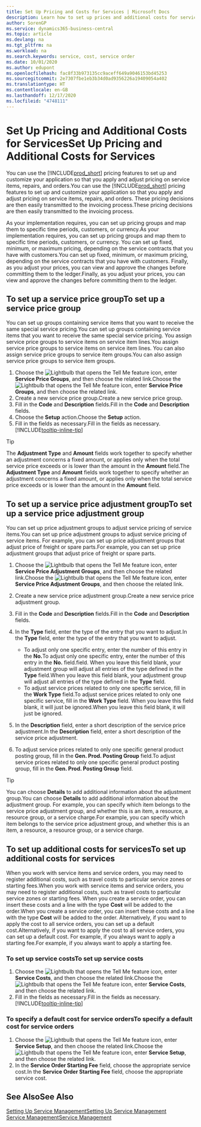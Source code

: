 ```yaml
---
title: Set Up Pricing and Costs for Services | Microsoft Docs
description: Learn how to set up prices and additional costs for services.
author: SorenGP
ms.service: dynamics365-business-central
ms.topic: article
ms.devlang: na
ms.tgt_pltfrm: na
ms.workload: na
ms.search.keywords: service, cost, service order
ms.date: 10/01/2020
ms.author: edupont
ms.openlocfilehash: fac8f33b973135cc9aceff649a9046153bd45253
ms.sourcegitcommit: 2e7307fbe1eb3b34d0ad9356226a19409054a402
ms.translationtype: HT
ms.contentlocale: en-GB
ms.lasthandoff: 12/17/2020
ms.locfileid: "4748111"
---
```

# <a name="set-up-pricing-and-additional-costs-for-services"></a><span data-ttu-id="4b266-103">Set Up Pricing and Additional Costs for Services</span><span class="sxs-lookup"><span data-stu-id="4b266-103">Set Up Pricing and Additional Costs for Services</span></span>
<span data-ttu-id="4b266-104">You can use the [!INCLUDE[prod_short](includes/prod_short.md)] pricing features to set up and customize your application so that you apply and adjust pricing on service items, repairs, and orders.</span><span class="sxs-lookup"><span data-stu-id="4b266-104">You can use the [!INCLUDE[prod_short](includes/prod_short.md)] pricing features to set up and customize your application so that you apply and adjust pricing on service items, repairs, and orders.</span></span> <span data-ttu-id="4b266-105">These pricing decisions are then easily transmitted to the invoicing process.</span><span class="sxs-lookup"><span data-stu-id="4b266-105">These pricing decisions are then easily transmitted to the invoicing process.</span></span>  
  
<span data-ttu-id="4b266-106">As your implementation requires, you can set up pricing groups and map them to specific time periods, customers, or currency.</span><span class="sxs-lookup"><span data-stu-id="4b266-106">As your implementation requires, you can set up pricing groups and map them to specific time periods, customers, or currency.</span></span> <span data-ttu-id="4b266-107">You can set up fixed, minimum, or maximum pricing, depending on the service contracts that you have with customers.</span><span class="sxs-lookup"><span data-stu-id="4b266-107">You can set up fixed, minimum, or maximum pricing, depending on the service contracts that you have with customers.</span></span> <span data-ttu-id="4b266-108">Finally, as you adjust your prices, you can view and approve the changes before committing them to the ledger.</span><span class="sxs-lookup"><span data-stu-id="4b266-108">Finally, as you adjust your prices, you can view and approve the changes before committing them to the ledger.</span></span>  

## <a name="to-set-up-a-service-price-group"></a><span data-ttu-id="4b266-109">To set up a service price group</span><span class="sxs-lookup"><span data-stu-id="4b266-109">To set up a service price group</span></span>
<span data-ttu-id="4b266-110">You can set up groups containing service items that you want to receive the same special service pricing.</span><span class="sxs-lookup"><span data-stu-id="4b266-110">You can set up groups containing service items that you want to receive the same special service pricing.</span></span> <span data-ttu-id="4b266-111">You assign service price groups to service items on service item lines.</span><span class="sxs-lookup"><span data-stu-id="4b266-111">You assign service price groups to service items on service item lines.</span></span> <span data-ttu-id="4b266-112">You can also assign service price groups to service item groups.</span><span class="sxs-lookup"><span data-stu-id="4b266-112">You can also assign service price groups to service item groups.</span></span>  

1. <span data-ttu-id="4b266-113">Choose the ![Lightbulb that opens the Tell Me feature](media/ui-search/search_small.png "Tell me what you want to do") icon, enter **Service Price Groups**, and then choose the related link.</span><span class="sxs-lookup"><span data-stu-id="4b266-113">Choose the ![Lightbulb that opens the Tell Me feature](media/ui-search/search_small.png "Tell me what you want to do") icon, enter **Service Price Groups**, and then choose the related link.</span></span>  
2. <span data-ttu-id="4b266-114">Create a new service price group.</span><span class="sxs-lookup"><span data-stu-id="4b266-114">Create a new service price group.</span></span>  
3. <span data-ttu-id="4b266-115">Fill in the **Code** and **Description** fields.</span><span class="sxs-lookup"><span data-stu-id="4b266-115">Fill in the **Code** and **Description** fields.</span></span>  
4. <span data-ttu-id="4b266-116">Choose the **Setup** action.</span><span class="sxs-lookup"><span data-stu-id="4b266-116">Choose the **Setup** action.</span></span>  
2. <span data-ttu-id="4b266-117">Fill in the fields as necessary.</span><span class="sxs-lookup"><span data-stu-id="4b266-117">Fill in the fields as necessary.</span></span> [!INCLUDE[tooltip-inline-tip](includes/tooltip-inline-tip_md.md)]  

 > [!Tip]
 > <span data-ttu-id="4b266-118">The **Adjustment Type** and **Amount** fields work together to specify whether an adjustment concerns a fixed amount, or applies only when the total service price exceeds or is lower than the amount in the **Amount** field.</span><span class="sxs-lookup"><span data-stu-id="4b266-118">The **Adjustment Type** and **Amount** fields work together to specify whether an adjustment concerns a fixed amount, or applies only when the total service price exceeds or is lower than the amount in the **Amount** field.</span></span>  

## <a name="to-set-up-a-service-price-adjustment-group"></a><span data-ttu-id="4b266-119">To set up a service price adjustment group</span><span class="sxs-lookup"><span data-stu-id="4b266-119">To set up a service price adjustment group</span></span>  
<span data-ttu-id="4b266-120">You can set up price adjustment groups to adjust service pricing of service items.</span><span class="sxs-lookup"><span data-stu-id="4b266-120">You can set up price adjustment groups to adjust service pricing of service items.</span></span> <span data-ttu-id="4b266-121">For example, you can set up price adjustment groups that adjust price of freight or spare parts.</span><span class="sxs-lookup"><span data-stu-id="4b266-121">For example, you can set up price adjustment groups that adjust price of freight or spare parts.</span></span>  
  
1. <span data-ttu-id="4b266-122">Choose the ![Lightbulb that opens the Tell Me feature](media/ui-search/search_small.png "Tell me what you want to do") icon, enter **Service Price Adjustment Groups**, and then choose the related link.</span><span class="sxs-lookup"><span data-stu-id="4b266-122">Choose the ![Lightbulb that opens the Tell Me feature](media/ui-search/search_small.png "Tell me what you want to do") icon, enter **Service Price Adjustment Groups**, and then choose the related link.</span></span>  
2. <span data-ttu-id="4b266-123">Create a new service price adjustment group.</span><span class="sxs-lookup"><span data-stu-id="4b266-123">Create a new service price adjustment group.</span></span>  
3. <span data-ttu-id="4b266-124">Fill in the **Code** and **Description** fields.</span><span class="sxs-lookup"><span data-stu-id="4b266-124">Fill in the **Code** and **Description** fields.</span></span>  
4. <span data-ttu-id="4b266-125">In the **Type** field, enter the type of the entry that you want to adjust.</span><span class="sxs-lookup"><span data-stu-id="4b266-125">In the **Type** field, enter the type of the entry that you want to adjust.</span></span>  
  
    * <span data-ttu-id="4b266-126">To adjust only one specific entry, enter the number of this entry in the **No.**</span><span class="sxs-lookup"><span data-stu-id="4b266-126">To adjust only one specific entry, enter the number of this entry in the **No.**</span></span> <span data-ttu-id="4b266-127">field.</span><span class="sxs-lookup"><span data-stu-id="4b266-127">field.</span></span> <span data-ttu-id="4b266-128">When you leave this field blank, your adjustment group will adjust all entries of the type defined in the **Type** field.</span><span class="sxs-lookup"><span data-stu-id="4b266-128">When you leave this field blank, your adjustment group will adjust all entries of the type defined in the **Type** field.</span></span>  
    * <span data-ttu-id="4b266-129">To adjust service prices related to only one specific service, fill in the **Work Type** field.</span><span class="sxs-lookup"><span data-stu-id="4b266-129">To adjust service prices related to only one specific service, fill in the **Work Type** field.</span></span> <span data-ttu-id="4b266-130">When you leave this field blank, it will just be ignored.</span><span class="sxs-lookup"><span data-stu-id="4b266-130">When you leave this field blank, it will just be ignored.</span></span>  
  
5. <span data-ttu-id="4b266-131">In the **Description** field, enter a short description of the service price adjustment.</span><span class="sxs-lookup"><span data-stu-id="4b266-131">In the **Description** field, enter a short description of the service price adjustment.</span></span>  
6. <span data-ttu-id="4b266-132">To adjust service prices related to only one specific general product posting group, fill in the **Gen. Prod. Posting Group** field.</span><span class="sxs-lookup"><span data-stu-id="4b266-132">To adjust service prices related to only one specific general product posting group, fill in the **Gen. Prod. Posting Group** field.</span></span>

> [!Tip]
> <span data-ttu-id="4b266-133">You can choose **Details** to add additional information about the adjustment group.</span><span class="sxs-lookup"><span data-stu-id="4b266-133">You can choose **Details** to add additional information about the adjustment group.</span></span> <span data-ttu-id="4b266-134">For example, you can specify which item belongs to the service price adjustment group, and whether this is an item, a resource, a resource group, or a service charge.</span><span class="sxs-lookup"><span data-stu-id="4b266-134">For example, you can specify which item belongs to the service price adjustment group, and whether this is an item, a resource, a resource group, or a service charge.</span></span>  

## <a name="to-set-up-additional-costs-for-services"></a><span data-ttu-id="4b266-135">To set up additional costs for services</span><span class="sxs-lookup"><span data-stu-id="4b266-135">To set up additional costs for services</span></span>
<span data-ttu-id="4b266-136">When you work with service items and service orders, you may need to register additional costs, such as travel costs to particular service zones or starting fees.</span><span class="sxs-lookup"><span data-stu-id="4b266-136">When you work with service items and service orders, you may need to register additional costs, such as travel costs to particular service zones or starting fees.</span></span> <span data-ttu-id="4b266-137">When you create a service order, you can insert these costs and a line with the type **Cost** will be added to the order.</span><span class="sxs-lookup"><span data-stu-id="4b266-137">When you create a service order, you can insert these costs and a line with the type **Cost** will be added to the order.</span></span> <span data-ttu-id="4b266-138">Alternatively, if you want to apply the cost to all service orders, you can set up a default cost.</span><span class="sxs-lookup"><span data-stu-id="4b266-138">Alternatively, if you want to apply the cost to all service orders, you can set up a default cost.</span></span> <span data-ttu-id="4b266-139">For example, if you always want to apply a starting fee.</span><span class="sxs-lookup"><span data-stu-id="4b266-139">For example, if you always want to apply a starting fee.</span></span>
  
### <a name="to-set-up-service-costs"></a><span data-ttu-id="4b266-140">To set up service costs</span><span class="sxs-lookup"><span data-stu-id="4b266-140">To set up service costs</span></span>
1. <span data-ttu-id="4b266-141">Choose the ![Lightbulb that opens the Tell Me feature](media/ui-search/search_small.png "Tell me what you want to do") icon, enter **Service Costs**, and then choose the related link.</span><span class="sxs-lookup"><span data-stu-id="4b266-141">Choose the ![Lightbulb that opens the Tell Me feature](media/ui-search/search_small.png "Tell me what you want to do") icon, enter **Service Costs**, and then choose the related link.</span></span> 
2. <span data-ttu-id="4b266-142">Fill in the fields as necessary.</span><span class="sxs-lookup"><span data-stu-id="4b266-142">Fill in the fields as necessary.</span></span> [!INCLUDE[tooltip-inline-tip](includes/tooltip-inline-tip_md.md)]  

### <a name="to-specify-a-default-cost-for-service-orders"></a><span data-ttu-id="4b266-143">To specify a default cost for service orders</span><span class="sxs-lookup"><span data-stu-id="4b266-143">To specify a default cost for service orders</span></span>
1. <span data-ttu-id="4b266-144">Choose the ![Lightbulb that opens the Tell Me feature](media/ui-search/search_small.png "Tell me what you want to do") icon, enter **Service Setup**, and then choose the related link.</span><span class="sxs-lookup"><span data-stu-id="4b266-144">Choose the ![Lightbulb that opens the Tell Me feature](media/ui-search/search_small.png "Tell me what you want to do") icon, enter **Service Setup**, and then choose the related link.</span></span> 
2. <span data-ttu-id="4b266-145">In the **Service Order Starting Fee** field, choose the appropriate service cost.</span><span class="sxs-lookup"><span data-stu-id="4b266-145">In the **Service Order Starting Fee** field, choose the appropriate service cost.</span></span>

## <a name="see-also"></a><span data-ttu-id="4b266-146">See Also</span><span class="sxs-lookup"><span data-stu-id="4b266-146">See Also</span></span>
[<span data-ttu-id="4b266-147">Setting Up Service Management</span><span class="sxs-lookup"><span data-stu-id="4b266-147">Setting Up Service Management</span></span>](service-setup-service.md)  
[<span data-ttu-id="4b266-148">Service Management</span><span class="sxs-lookup"><span data-stu-id="4b266-148">Service Management</span></span>](service-service.md)  
